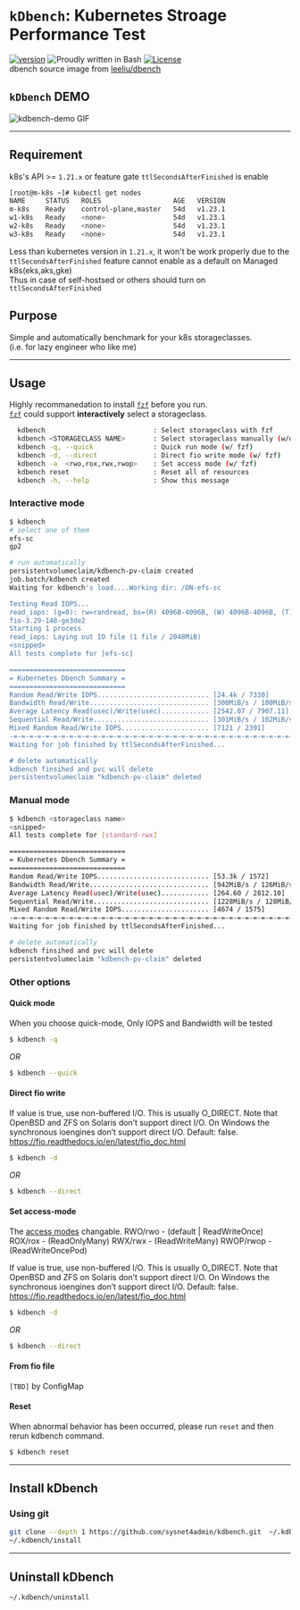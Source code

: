 # `kDbench`: Kubernetes Stroage Performance Test
[![version](https://img.shields.io/badge/version-1.0.0-yellow.svg)](https://semver.org)
![Proudly written in Bash](https://img.shields.io/badge/written%20in-bash-ff69b4.svg)
[![License](https://img.shields.io/badge/License-Apache%202.0-blue.svg)](https://opensource.org/licenses/Apache-2.0)
</br>dbench source image from [leeliu/dbench](https://github.com/leeliu/dbench)

## **`kDbench`** DEMO 
![kdbench-demo GIF](img/kdbench-demo.gif)

-----
## Requirement 
k8s's API >= `1.21.x` or feature gate `ttlSecondsAfterFinished` is enable
```bash
[root@m-k8s ~]# kubectl get nodes
NAME     STATUS   ROLES                  AGE   VERSION
m-k8s    Ready    control-plane,master   54d   v1.23.1
w1-k8s   Ready    <none>                 54d   v1.23.1
w2-k8s   Ready    <none>                 54d   v1.23.1
w3-k8s   Ready    <none>                 54d   v1.23.1
```
Less than kubernetes version in `1.21.x`, it won't be work properly due to the `ttlSecondsAfterFinished` feature cannot enable as a default on Managed k8s(eks,aks,gke)</br>
Thus in case of self-hostsed or others should turn on `ttlSecondsAfterFinished` 

## Purpose 
Simple and automatically benchmark for your k8s storageclasses.</br> 
(i.e. for lazy engineer who like me) 

-----
## Usage
Highly recommanedation to install [`fzf`](https://github.com/junegunn/fzf) before you run. </br>
[`fzf`](https://github.com/junegunn/fzf) could support **interactively** select a storageclass.

```bash 
  kdbench                           : Select storageclass with fzf
  kdbench <STORAGECLASS NAME>       : Select storageclass manually (w/o fzf)
  kdbench -q, --quick               : Quick run mode (w/ fzf)
  kdbench -d, --direct              : Direct fio write mode (w/ fzf)
  kdbench -a  <rwo,rox,rwx,rwop>    : Set access mode (w/ fzf)
  kdbench reset                     : Reset all of resources
  kdbench -h, --help                : Show this message
```

### Interactive mode 
```bash
$ kdbench 
# select one of them 
efs-sc 
gp2

# run automatically 
persistentvolumeclaim/kdbench-pv-claim created
job.batch/kdbench created
Waiting for kdbench's load....Working dir: /ON-efs-sc

Testing Read IOPS...
read_iops: (g=0): rw=randread, bs=(R) 4096B-4096B, (W) 4096B-4096B, (T) 4096B-4096B, ioengine=libaio, iodepth=64
fio-3.29-148-ge3de2
Starting 1 process
read_iops: Laying out IO file (1 file / 2048MiB)
<snipped>
All tests complete for [efs-sc]

=============================
= Kubernetes Dbench Summary =
=============================
Random Read/Write IOPS............................ [24.4k / 7330]
Bandwidth Read/Write.............................. [300MiB/s / 100MiB/s]
Average Latency Read(usec)/Write(usec)............ [2542.07 / 7907.11]
Sequential Read/Write............................. [301MiB/s / 102MiB/s]
Mixed Random Read/Write IOPS...................... [7121 / 2391]
-=-=-=-=-=-=-=-=-=-=-=-=-=-=-=-=-=-=-=-=-=-=-=-=-=-=-=-=-=-=-=-=-=-=-=-=-
Waiting for job finished by ttlSecondsAfterFinished...

# delete automatically
kdbench finsihed and pvc will delete
persistentvolumeclaim "kdbench-pv-claim" deleted
```

### Manual mode 
```bash
$ kdbench <storageclass name>
<snipped>
All tests complete for [standard-rwx]

=============================
= Kubernetes Dbench Summary =
=============================
Random Read/Write IOPS............................ [53.3k / 1572]
Bandwidth Read/Write.............................. [942MiB/s / 126MiB/s]
Average Latency Read(usec)/Write(usec)............ [264.60 / 2812.10]
Sequential Read/Write............................. [1228MiB/s / 128MiB/s]
Mixed Random Read/Write IOPS...................... [4674 / 1575]
-=-=-=-=-=-=-=-=-=-=-=-=-=-=-=-=-=-=-=-=-=-=-=-=-=-=-=-=-=-=-=-=-=-=-=-=-
Waiting for job finished by ttlSecondsAfterFinished...

# delete automatically 
kdbench finsihed and pvc will delete
persistentvolumeclaim "kdbench-pv-claim" deleted
```

### Other options 

#### Quick mode 
When you choose quick-mode, Only IOPS and Bandwidth will be tested 
```bash
$ kdbench -q 
```
_OR_
```bash
$ kdbench --quick 
```

#### Direct fio write 
If value is true, use non-buffered I/O. This is usually O_DIRECT. Note that OpenBSD and ZFS on Solaris don’t support direct I/O. On Windows the synchronous ioengines don’t support direct I/O. Default: false.
https://fio.readthedocs.io/en/latest/fio_doc.html
```bash
$ kdbench -d 
```
_OR_
```bash
$ kdbench --direct 
```

#### Set access-mode 
The [access modes](https://kubernetes.io/docs/concepts/storage/persistent-volumes/#access-modes) changable. 
RWO/rwo   - (default | ReadWriteOnce)
ROX/rox   - (ReadOnlyMany)
RWX/rwx   - (ReadWriteMany)
RWOP/rwop - (ReadWriteOncePod)

If value is true, use non-buffered I/O. This is usually O_DIRECT. Note that OpenBSD and ZFS on Solaris don’t support direct I/O. On Windows the synchronous ioengines don’t support direct I/O. Default: false.
https://fio.readthedocs.io/en/latest/fio_doc.html
```bash
$ kdbench -d 
```
_OR_
```bash
$ kdbench --direct 
```

#### From fio file 
`[TBD]` by ConfigMap 

#### Reset  
When abnormal behavior has been occurred, please run `reset` and then rerun kdbench command.  
```bash
$ kdbench reset
```
-----
## Install kDbench 

### Using git
```bash 
git clone --depth 1 https://github.com/sysnet4admin/kdbench.git  ~/.kdbench
~/.kdbench/install
```

-----
## Uninstall kDbench 

```bash
~/.kdbench/uninstall
```
